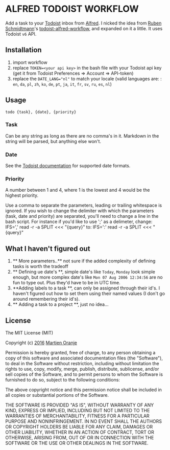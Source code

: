 # ALFRED TODOIST WORKFLOW
Add a task to your [Todoist](https://todoist.com/ "Todoist") inbox from [Alfred](https://www.alfredapp.com "Alfred"). I nicked the idea from [Ruben Schmidtmann](https://github.com/rubenschmidtmann "Ruben Schmidtmann")'s [todoist-alfred-workflow](https://github.com/rubenschmidtmann/todoist-alfred-workflow "todoist-alfred-workflow"), and expanded on it a little. It uses Todoist `v6` API.

## Installation
1. import workflow
2. replace `TOKEN=<your api key>` in the bash file with your Todoist api key (get it from Todoist Preferences =\> Account =\> API-token)
3. replace the `DATE_LANG="nl"` to match your locale (valid languages are: : `en`, `da`, `pl`, `zh`, `ko`, `de`, `pt`, `ja`, `it`, `fr`, `sv`, `ru`, `es`, `nl`)

## Usage
`todo {task}, {date}, {priority}`

### Task
Can be any string as long as there are no comma's in it. Markdown in the string will be parsed, but anything else won't.

### Date
See the [Todoist documentation](https://support.todoist.com/hc/en-us/articles/205325931-Dates-and-Times "Todoist documentation") for supported date formats.

### Priority
A number between 1 and 4, where 1 is the lowest and 4 would be the highest priority.

Use a comma to separate the parameters, leading or trailing whitespace is ignored. If you wish to change the delimiter with which the parameters (task, date and priority) are separated, you'll need to change a line in the bash script. For instance if you'd like to use ';' as a delimeter, change:
	IFS=',' read -r -a SPLIT <<< "{query}"
to:
	IFS=':' read -r -a SPLIT <<< "{query}"

## What I haven't figured out
1. ** More parameters..** not sure if the added complexity of defining tasks is worth the tradeoff
2. ** Defining ue date's **, simple date's like `Today`, `Monday` look simple enough, but more complex date's like `Mon 07 Aug 2006 12:34:56` are no fun to type out. Plus they'd have to be in UTC time.
3. **Adding labels to a task **, can only be assigned through their id's. I haven't figured out how to set them using their named values (I don't go around remembering their id's).
4. ** Adding a task to a project **, just no idea...

## License
The MIT License (MIT)

Copyright (c) [2016](#) [Martien Oranje](#)

Permission is hereby granted, free of charge, to any person obtaining a copy of this software and associated documentation files (the "Software"), to deal in the Software without restriction, including without limitation the rights to use, copy, modify, merge, publish, distribute, sublicense, and/or sell copies of the Software, and to permit persons to whom the Software is furnished to do so, subject to the following conditions:

The above copyright notice and this permission notice shall be included in all copies or substantial portions of the Software.

THE SOFTWARE IS PROVIDED "AS IS", WITHOUT WARRANTY OF ANY KIND, EXPRESS OR IMPLIED, INCLUDING BUT NOT LIMITED TO THE WARRANTIES OF MERCHANTABILITY, FITNESS FOR A PARTICULAR PURPOSE AND NONINFRINGEMENT. IN NO EVENT SHALL THE AUTHORS OR COPYRIGHT HOLDERS BE LIABLE FOR ANY CLAIM, DAMAGES OR OTHER LIABILITY, WHETHER IN AN ACTION OF CONTRACT, TORT OR OTHERWISE, ARISING FROM, OUT OF OR IN CONNECTION WITH THE SOFTWARE OR THE USE OR OTHER DEALINGS IN THE SOFTWARE.
